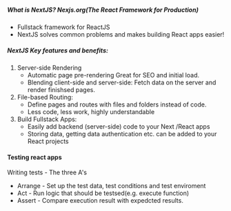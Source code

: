 ##### What is NextJS? Nexjs.org(The React Framework for Production) 
  - Fullstack framework for ReactJS
  - NextJS solves common problems and makes building React apps easier!

##### NextJS Key features and benefits:

1. Server-side Rendering
    - Automatic page pre-rendering Great for SEO and initial load.
    - Blending client-side and server-side: Fetch data on the server and render finishsed pages.
2. File-based Routing:
    - Define pages and routes with files and folders instead of code.
    - Less code, less work, highly understandable
3. Build Fullstack Apps:
    - Easily add backend (server-side) code to your Next /React apps
    - Storing data, getting data authentication etc. can be added to your React projects


#### Testing react apps

Writing tests - The three A's

- Arrange - Set up the test data, test conditions and test enviroment  
- Act - Run logic that should be testsed(e.g. execute function)
- Assert - Compare execution result with expedcted results.

